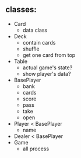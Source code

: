 ## classes:
- Card
  - data class
- Deck
  - contain cards
  - shuffle
  - get one card from top
- Table
  - actual game's state?
  - show player's data?
- BasePlayer
  - bank
  - cards
  - score
  - pass
  - take
  - open
- Player < BasePlayer
  - name
- Dealer < BasePlayer
- Game
  - all process
